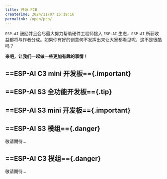 ```yaml
---
title: 开源 PCB
createTime: 2024/11/07 15:19:16
permalink: /open/pcb/
---
```


`ESP-AI` 鼓励并且会尽最大努力帮助硬件工程师接入 `ESP-AI` 生态，`ESP-AI` 所获收益都将与作者分成。如果你有好的创意何不发挥出来让大家都看见呢，这不是很酷吗？

**来吧，让我们一起做一些更加有趣的事情！**



## ==ESP-AI C3 mini 开发板=={.important} 
<CardGrid class="pcb-list">
 <a href="/open/pcb/c3-mini/1.0.0/" class="no-arr">
  <ImageCard
    image="/images/pcb/c3-mini/1.0.0/haibao.jpg"
    title="v1.0.0"  
  /> 
 </a> 
</CardGrid>

## ==ESP-AI S3 全功能开发板=={.tip} 
<CardGrid class="pcb-list">
 <a href="/open/pcb/common/3.0.0/" class="no-arr">
  <ImageCard
    image="/images/pcb/common/3.0.0/haibao.jpg"
    title="v3.0.0"  
  /> 
 </a>
 <a href="/open/pcb/common/2.0.0/" class="no-arr">
  <ImageCard
    image="/images/pcb/common/2.0.0/haibao.png"
    title="v2.0.0"  
  /> 
 </a>
 <a href="/open/pcb/common/1.0.2/" class="no-arr">
   <ImageCard
    image="/images/pcb/common/1.0.0/haibao.png"
    title="v1.0.2"    
  />
 </a>
</CardGrid>


## ==ESP-AI S3 mini 开发板=={.important} 
<CardGrid class="pcb-list">
 <a href="/open/pcb/mini/1.0.0/" class="no-arr">
  <ImageCard
    image="/images/pcb/mini/1.0.0/haibao.jpg"
    title="v1.0.0"  
  /> 
 </a> 
</CardGrid>



## ==ESP-AI S3 模组=={.danger} 

敬请期待...


## ==ESP-AI C3 模组=={.danger} 

敬请期待...
<!--  
## ESP-AI Super mini 

我们正在研发中...

## ESP-AI mini 

我们正在研发中...

## ESP-AI v1.0.2

### 视频演示
@[bilibili](BV1wsq5YCEsV)


### 视频教程
@[bilibili](BV12JCYYnECe)


### 购买链接  

#### B站工房购买
[小明IO工房](https://gf.bilibili.com/item/detail/1106584087)

#### 淘宝购买  
<img src="/images/tb_pcb.png" style="display:block;margin: auto"/>


### 作者
<a class="spomsor-a" href="https://space.bilibili.com/395849314" target="_blcok">
    Open01-X
</a>

### 开源文件
<a class="spomsor-a" href="https://github.com/wangzongming/esp-ai/tree/master/pcb" target="_blcok">
    esp-ai/pcb
</a> 



### 产品介绍
<div style="background:#000">
    <img src="/images/简介.png" style="display:block;margin: auto;"/>
    <img src="/images/接口描述.png" style="display:block;margin: auto;"  />
    <img src="/images/主要组件.png" style="display:block;margin: auto;"  /> 
    <img src="/images/其他物理部件.png" style="display:block;margin: auto;"  /> 
</div>


### 外观详情

<img src="/images/正面.png" style="display:block;margin: auto;"  /> 
<img src="/images/正面2.png" style="display:block;margin: auto;"  /> 
<img src="/images/背面.png" style="display:block;margin: auto;"  /> 
<img src="/images/size.png" style="display:block;margin: auto;"  /> 

### 外壳
文件也放置在仓库 pcb 目录中
<img src="/images/pcb_package.png" style="display:block;margin: auto;"  /> 
  -->